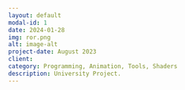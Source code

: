 ```yaml
---
layout: default
modal-id: 1
date: 2024-01-28
img: ror.png
alt: image-alt
project-date: August 2023
client: 
category: Programming, Animation, Tools, Shaders
description: University Project.
---
```

